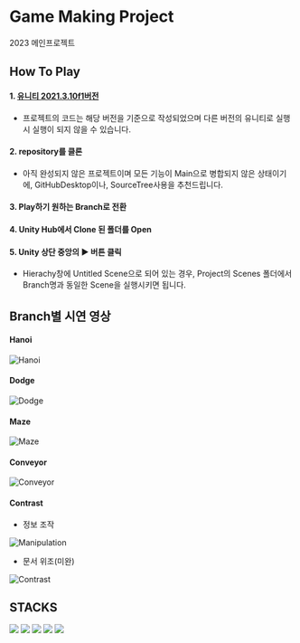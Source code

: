 # Game Making Project
2023 메인프로젝트

## How To Play
#### 1. [유니티 2021.3.10f1버전](https://unity.com/releases/editor/archive)
+ 프로젝트의 코드는 해당 버전을 기준으로 작성되었으며 다른 버전의 유니티로 실행 시 실행이 되지 않을 수 있습니다.
#### 2. repository를 클론
+ 아직 완성되지 않은 프로젝트이며 모든 기능이 Main으로 병합되지 않은 상태이기에,
 GitHubDesktop이나, SourceTree사용을 추천드립니다.
#### 3. Play하기 원하는 Branch로 전환

#### 4. Unity Hub에서 Clone 된 폴더를 Open

#### 5. Unity 상단 중앙의 ▶️ 버튼 클릭
+ Hierachy창에 Untitled Scene으로 되어 있는 경우, Project의 Scenes 폴더에서 Branch명과 동일한 Scene을 실행시키면 됩니다.

## Branch별 시연 영상
#### Hanoi
![Hanoi](https://github.com/Leeslave/project_Editor/assets/88094627/49fe3d55-4932-4ad2-98a6-1f40105246d5)
#### Dodge
![Dodge](https://github.com/Leeslave/project_Editor/assets/88094627/831d3efc-d43e-4777-bd33-71691518a3a1)
#### Maze
![Maze](https://github.com/Leeslave/project_Editor/assets/88094627/652c22be-565a-49af-a468-fedf21aecbc0)
#### Conveyor
![Conveyor](https://github.com/Leeslave/project_Editor/assets/88094627/4637f163-e421-4b1f-88c0-7be4f51e47c7)
#### Contrast
+ 정보 조작

![Manipulation](https://github.com/Leeslave/project_Editor/assets/88094627/ff305189-f914-44c8-bfd3-e19554c18b88)
+ 문서 위조(미완)

![Contrast](https://github.com/Leeslave/project_Editor/assets/88094627/612a06b0-fa50-45c1-8d7e-a5a4f33382f8)


## STACKS
<div align=left> 
  <img src="https://img.shields.io/badge/github-181717?style=for-the-badge&logo=github&logoColor=white">
  <img src="https://img.shields.io/badge/unity-FFFFFF?style=for-the-badge&logo=Unity&logoColor=black">
  <img src="https://img.shields.io/badge/notion-000000?style=for-the-badge&logo=notion&logoColor=white">
  <img src="https://img.shields.io/badge/visualstudio-5C2D91?style=for-the-badge&logo=visualstudio&logoColor=white">
  <img src="https://img.shields.io/badge/discord-5865F2?style=for-the-badge&logo=discord&logoColor=white">
</div>
